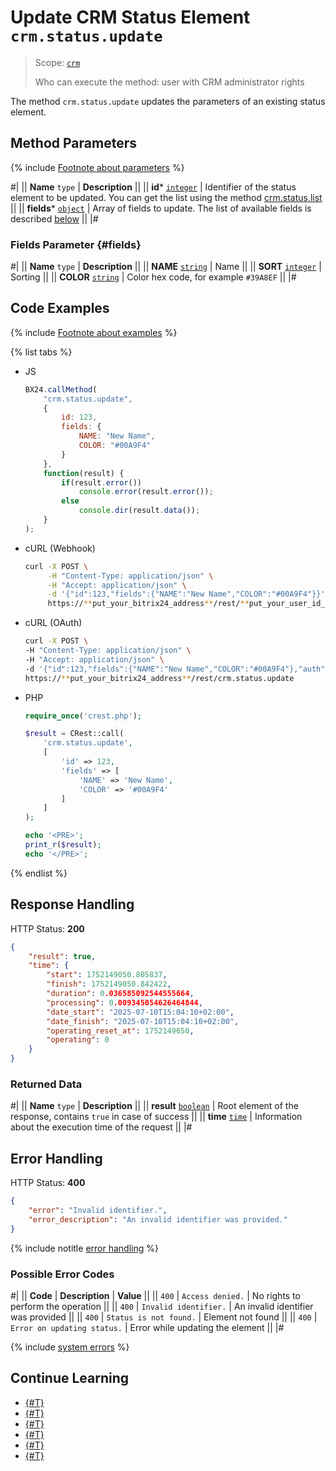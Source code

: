 # Update CRM Status Element `crm.status.update`

> Scope: [`crm`](../../scopes/permissions.md)
>
> Who can execute the method: user with CRM administrator rights

The method `crm.status.update` updates the parameters of an existing status element.

## Method Parameters

{% include [Footnote about parameters](../../../_includes/required.md) %}

#|
|| **Name**
`type` | **Description** ||
|| **id*** 
[`integer`](../../data-types.md) | Identifier of the status element to be updated. You can get the list using the method [crm.status.list](./crm-status-list.md) ||
|| **fields*** 
[`object`](../../data-types.md) | Array of fields to update. The list of available fields is described [below](#fields)  ||
|#

### Fields Parameter {#fields}

#|
|| **Name**
 `type` | **Description** ||
|| **NAME**
[`string`](../../data-types.md) | Name ||
|| **SORT**
[`integer`](../../data-types.md) | Sorting ||
|| **COLOR**
[`string`](../../data-types.md) | Color hex code, for example `#39A8EF` ||
|#

## Code Examples

{% include [Footnote about examples](../../../_includes/examples.md) %}

{% list tabs %}

- JS

    ```js
    BX24.callMethod(
        "crm.status.update",
        {
            id: 123,
            fields: {
                NAME: "New Name",
                COLOR: "#00A9F4"
            }
        },
        function(result) {
            if(result.error())
                console.error(result.error());
            else
                console.dir(result.data());
        }
    );
    ```

- cURL (Webhook)

    ```bash
    curl -X POST \
         -H "Content-Type: application/json" \
         -H "Accept: application/json" \
         -d '{"id":123,"fields":{"NAME":"New Name","COLOR":"#00A9F4"}}' \
         https://**put_your_bitrix24_address**/rest/**put_your_user_id_here**/**put_your_webhook_here**/crm.status.update
    ```

- cURL (OAuth)

    ```bash
    curl -X POST \
    -H "Content-Type: application/json" \
    -H "Accept: application/json" \
    -d '{"id":123,"fields":{"NAME":"New Name","COLOR":"#00A9F4"},"auth":"**put_access_token_here**"}' \
    https://**put_your_bitrix24_address**/rest/crm.status.update
    ```

- PHP

    ```php
    require_once('crest.php');

    $result = CRest::call(
        'crm.status.update',
        [
            'id' => 123,
            'fields' => [
                'NAME' => 'New Name',
                'COLOR' => '#00A9F4'
            ]
        ]
    );

    echo '<PRE>';
    print_r($result);
    echo '</PRE>';
    ```

{% endlist %}

## Response Handling

HTTP Status: **200**

```json
{
    "result": true,
    "time": {
        "start": 1752149050.805837,
        "finish": 1752149050.842422,
        "duration": 0.036585092544555664,
        "processing": 0.009345054626464844,
        "date_start": "2025-07-10T15:04:10+02:00",
        "date_finish": "2025-07-10T15:04:10+02:00",
        "operating_reset_at": 1752149650,
        "operating": 0
    }
}
```

### Returned Data

#|
|| **Name**
`type` | **Description** ||
|| **result**
[`boolean`](../../data-types.md) | Root element of the response, contains `true` in case of success ||
|| **time**
[`time`](../../data-types.md#time) | Information about the execution time of the request ||
|#

## Error Handling

HTTP Status: **400**

```json
{
    "error": "Invalid identifier.",
    "error_description": "An invalid identifier was provided."
}
```

{% include notitle [error handling](../../../_includes/error-info.md) %}

### Possible Error Codes

#|
|| **Code** | **Description** | **Value** ||
|| `400`     | `Access denied.` | No rights to perform the operation ||
|| `400`     | `Invalid identifier.` | An invalid identifier was provided ||
|| `400`     | `Status is not found.` | Element not found ||
|| `400`     | `Error on updating status.` | Error while updating the element ||
|#

{% include [system errors](../../../_includes/system-errors.md) %}

## Continue Learning

- [{#T}](./crm-status-fields.md)
- [{#T}](./crm-status-list.md)
- [{#T}](./crm-status-get.md)
- [{#T}](./crm-status-add.md)
- [{#T}](./crm-status-delete.md) 
- [{#T}](../../../tutorials/crm/how-to-add-crm-objects/how-to-add-category-to-spa.md)
